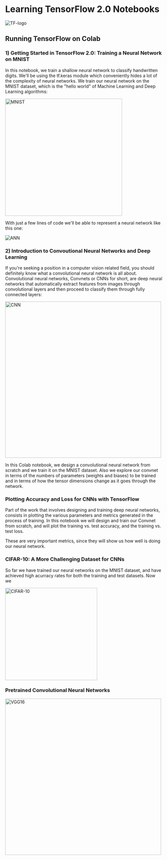 Learning TensorFlow 2.0 Notebooks
=================================

<img src="https://upload.wikimedia.org/wikipedia/commons/thumb/1/11/TensorFlowLogo.svg/200px-TensorFlowLogo.svg.png"
title="TF-logo" />

## Running TensorFlow on Colab

### 1) Getting Started in TensorFlow 2.0: Training a Neural Network on MNIST

In this notebook, we train a shallow neural network to classify handwritten digits. We'll be using the tf.keras module which conveniently hides a lot of the complexity of neural networks. We train our neural network on the MNIST dataset, which is the "hello world" of Machine Learning and Deep Learning algorithms:

<img src="https://upload.wikimedia.org/wikipedia/commons/2/27/MnistExamples.png" title="MNIST" width="375" />

With just a few lines of code we'll be able to represent a neural network like this one:

<img src="https://upload.wikimedia.org/wikipedia/commons/thumb/e/e4/Artificial_neural_network.svg/200px-Artificial_neural_network.svg.png" title="ANN" />

### 2) Introduction to Convoutional Neural Networks and Deep Learning

If you're seeking a position in a computer vision related field, you should definitely know what a convolutional neural network is all about. Convolutional neural networks, Convnets or CNNs for short, are deep neural networks that automatically extract features from images through convolutional layers and then proceed to classify them through fully connected layers:

<img src="https://upload.wikimedia.org/wikipedia/commons/thumb/6/63/Typical_cnn.png/800px-Typical_cnn.png" 
title="CNN" width="500" />

In this Colab notebook, we design a convolutional neural network from scratch and we train it on the MNIST dataset. Also we explore our convnet in terms of the numbers of parameters (weights and biases) to be trained and in terms of how the tensor dimensions change as it goes through the network.

### Plotting Accuracy and Loss for CNNs with TensorFlow

Part of the work that involves designing and training deep neural networks, consists in plotting the various parameters and metrics generated in the process of training. In this notebook we will design and train our Convnet from scratch, and will plot the training vs. test accuracy, and the training vs. test loss.

These are very important metrics, since they will show us how well is doing our neural network.

### CIFAR-10: A More Challenging Dataset for CNNs

So far we have trained our neural networks on the MNIST dataset, and have achieved high acurracy rates for both the training and test datasets. Now we

<img src="https://storage.googleapis.com/kaggle-competitions/kaggle/3649/media/cifar-10.png" title="CIFAR-10" width="295" />

### Pretrained Convolutional Neural Networks

<img src="https://neurohive.io/wp-content/uploads/2018/11/vgg16.png" title="VGG16" width="500" />
